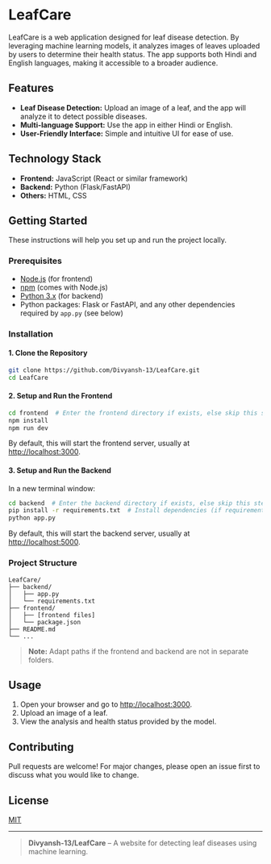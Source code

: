 # LeafCare

LeafCare is a web application designed for leaf disease detection. By leveraging machine learning models, it analyzes images of leaves uploaded by users to determine their health status. The app supports both Hindi and English languages, making it accessible to a broader audience.

## Features

- **Leaf Disease Detection:** Upload an image of a leaf, and the app will analyze it to detect possible diseases.
- **Multi-language Support:** Use the app in either Hindi or English.
- **User-Friendly Interface:** Simple and intuitive UI for ease of use.

## Technology Stack

- **Frontend:** JavaScript (React or similar framework)
- **Backend:** Python (Flask/FastAPI)
- **Others:** HTML, CSS

## Getting Started

These instructions will help you set up and run the project locally.

### Prerequisites

- [Node.js](https://nodejs.org/) (for frontend)
- [npm](https://www.npmjs.com/) (comes with Node.js)
- [Python 3.x](https://www.python.org/) (for backend)
- Python packages: Flask or FastAPI, and any other dependencies required by `app.py` (see below)

### Installation

#### 1. Clone the Repository

```bash
git clone https://github.com/Divyansh-13/LeafCare.git
cd LeafCare
```

#### 2. Setup and Run the Frontend

```bash
cd frontend  # Enter the frontend directory if exists, else skip this step
npm install
npm run dev
```

By default, this will start the frontend server, usually at [http://localhost:3000](http://localhost:3000).

#### 3. Setup and Run the Backend

In a new terminal window:

```bash
cd backend  # Enter the backend directory if exists, else skip this step
pip install -r requirements.txt  # Install dependencies (if requirements.txt exists)
python app.py
```

By default, this will start the backend server, usually at [http://localhost:5000](http://localhost:5000).

### Project Structure

```
LeafCare/
├── backend/
│   ├── app.py
│   └── requirements.txt
├── frontend/
│   ├── [frontend files]
│   └── package.json
├── README.md
└── ...
```

> **Note:** Adapt paths if the frontend and backend are not in separate folders.

## Usage

1. Open your browser and go to [http://localhost:3000](http://localhost:3000).
2. Upload an image of a leaf.
3. View the analysis and health status provided by the model.

## Contributing

Pull requests are welcome! For major changes, please open an issue first to discuss what you would like to change.

## License

[MIT](LICENSE)

---

> **Divyansh-13/LeafCare** – A website for detecting leaf diseases using machine learning.
